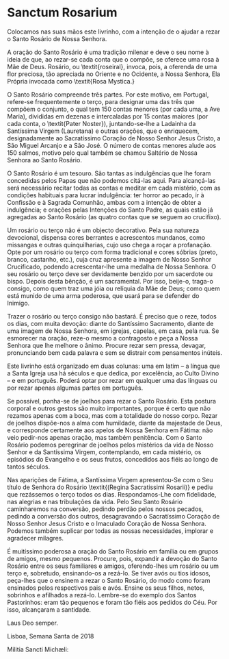 # Sanctum Rosarium

Colocamos nas suas mãos este livrinho, com a intenção de o ajudar a rezar o Santo Rosário de Nossa Senhora.

A oração do Santo Rosário é uma tradição milenar e deve o seu nome à ideia de que, ao rezar-se cada conta que o compõe, se oferece uma rosa à Mãe de Deus. Rosário, ou \textit{roseiral}, invoca, pois, a oferenda de uma flor preciosa, tão apreciada no Oriente e no Ocidente, a Nossa Senhora, Ela Própria invocada como \textit{Rosa Mystica.}

O Santo Rosário compreende três partes. Por este motivo, em Portugal, refere-se frequentemente o terço, para designar uma das três que compõem o conjunto, o qual tem 150 contas menores (por cada uma, a Ave Maria), divididas em dezenas e intercaladas por 15 contas maiores (por cada conta, o \textit{Pater Noster}), juntando-se-lhe a Ladainha da Santíssima Virgem (Lauretana) e outras orações, que o enriquecem, designadamente ao Sacratíssimo Coração de Nosso Senhor Jesus Cristo, a São Miguel Arcanjo e a São José. O número de contas menores alude aos 150 salmos, motivo pelo qual também se chamou Saltério de Nossa Senhora ao Santo Rosário.

O Santo Rosário é um tesouro. São tantas as indulgências que lhe foram concedidas pelos Papas que não podemos citá-las aqui. Para alcançá-las será necessário recitar todas as contas e meditar em cada mistério, com as condições habituais para lucrar indulgência: ter horror ao pecado, ir à Confissão e à Sagrada Comunhão, ambas com a intenção de obter a indulgência; e orações pelas Intenções do Santo Padre, as quais estão já agregadas ao Santo Rosário (as quatro contas que se seguem ao crucifixo).

Um rosário ou terço não é um objecto decorativo. Pela sua natureza devocional, dispensa cores berrantes e acrescentos mundanos, como missangas e outras quinquilharias, cujo uso chega a roçar a profanação. Opte por um rosário ou terço com forma tradicional e cores sóbrias (preto, branco, castanho, etc.), cuja cruz apresente a imagem de Nosso Senhor Crucificado, podendo acrescentar-lhe uma medalha de Nossa Senhora. O seu rosário ou terço deve ser devidamente benzido por um sacerdote ou bispo. Depois desta bênção, é um sacramental. Por isso, beije-o, traga-o consigo, como quem traz uma jóia ou relíquia da Mãe de Deus; como quem está munido de uma arma poderosa, que usará para se defender do Inimigo.

Trazer o rosário ou terço consigo não bastará. É preciso que o reze, todos os dias, com muita devoção: diante do Santíssimo Sacramento, diante de uma imagem de Nossa Senhora, em igrejas, capelas, em casa, pela rua. Se esmorecer na oração, reze-o mesmo a contragosto e peça a Nossa Senhora que lhe melhore o ânimo. Procure rezar sem pressa, devagar, pronunciando bem cada palavra e sem se distrair com pensamentos inúteis.

Este livrinho está organizado em duas colunas: uma em latim – a língua que a Santa Igreja usa há séculos e que dedica, por excelência, ao Culto Divino – e em português. Poderá optar por rezar em qualquer uma das línguas ou por rezar apenas algumas partes em português.

Se possível, ponha-se de joelhos para rezar o Santo Rosário. Esta postura corporal e outros gestos são muito importantes, porque é certo que não rezamos apenas com a boca, mas com a totalidade do nosso corpo. Rezar de joelhos dispõe-nos a alma com humildade, diante da majestade de Deus, e corresponde certamente aos apelos de Nossa Senhora em Fátima: não veio pedir-nos apenas oração, mas também penitência. Com o Santo Rosário podemos peregrinar de joelhos pelos mistérios da vida de Nosso Senhor e da Santíssima Virgem, contemplando, em cada mistério, os episódios do Evangelho e os seus frutos, concedidos aos fiéis ao longo de tantos séculos.

Nas aparições de Fátima, a Santíssima Virgem apresentou-Se com o Seu título de Senhora do Rosário \textit{(Regina Sacratissimi Rosarii)} e pediu que rezássemos o terço todos os dias. Respondamos-Lhe com fidelidade, nas alegrias e nas tribulações da vida. Pelo Seu Santo Rosário caminharemos na conversão, pedindo perdão pelos nossos pecados, pedindo a conversão dos outros, desagravando o Sacratíssimo Coração de Nosso Senhor Jesus Cristo e o Imaculado Coração de Nossa Senhora. Podemos também suplicar por todas as nossas necessidades, implorar e agradecer milagres.

É muitíssimo poderosa a oração do Santo Rosário em família ou em grupos de amigos, mesmo pequenos. Procure, pois, expandir a devoção do Santo Rosário entre os seus familiares e amigos, oferendo-lhes um rosário ou um terço e, sobretudo, ensinando-os a rezá-lo. Se tiver avós ou tios idosos, peça-lhes que o ensinem a rezar o Santo Rosário, do modo como foram ensinados pelos respectivos pais e avós. Ensine os seus filhos, netos, sobrinhos e afilhados a rezá-lo. Lembre-se do exemplo dos Santos Pastorinhos: eram tão pequenos e foram tão fiéis aos pedidos do Céu. Por isso, alcançaram a santidade.

Laus Deo semper.

Lisboa, Semana Santa de 2018

Militia Sancti Michæli:
